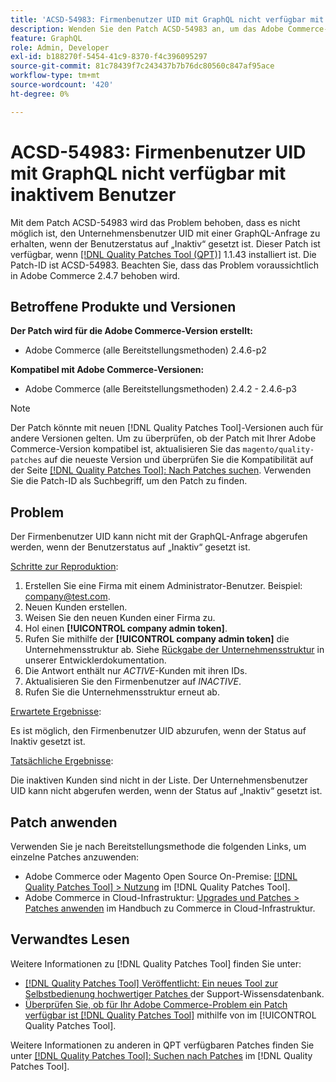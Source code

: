 ```yaml
---
title: 'ACSD-54983: Firmenbenutzer UID mit GraphQL nicht verfügbar mit inaktivem Benutzer'
description: Wenden Sie den Patch ACSD-54983 an, um das Adobe Commerce-Problem zu beheben, bei dem es nicht möglich ist, den Firmenbenutzer UID mit einer GraphQL-Anfrage zu erhalten, wenn der Benutzerstatus auf „Inaktiv“ festgelegt ist.
feature: GraphQL
role: Admin, Developer
exl-id: b188270f-5454-41c9-8370-f4c396095297
source-git-commit: 81c78439f7c243437b7b76dc80560c847af95ace
workflow-type: tm+mt
source-wordcount: '420'
ht-degree: 0%

---
```


# ACSD-54983: Firmenbenutzer UID mit GraphQL nicht verfügbar mit inaktivem Benutzer

Mit dem Patch ACSD-54983 wird das Problem behoben, dass es nicht möglich ist, den Unternehmensbenutzer UID mit einer GraphQL-Anfrage zu erhalten, wenn der Benutzerstatus auf „Inaktiv“ gesetzt ist. Dieser Patch ist verfügbar, wenn [[!DNL Quality Patches Tool (QPT)]](https://experienceleague.adobe.com/en/docs/commerce-knowledge-base/kb/announcements/commerce-announcements/magento-quality-patches-released-new-tool-to-self-serve-quality-patches) 1.1.43 installiert ist. Die Patch-ID ist ACSD-54983. Beachten Sie, dass das Problem voraussichtlich in Adobe Commerce 2.4.7 behoben wird.

## Betroffene Produkte und Versionen

**Der Patch wird für die Adobe Commerce-Version erstellt:**

* Adobe Commerce (alle Bereitstellungsmethoden) 2.4.6-p2

**Kompatibel mit Adobe Commerce-Versionen:**

* Adobe Commerce (alle Bereitstellungsmethoden) 2.4.2 - 2.4.6-p3

>[!NOTE]
>
>Der Patch könnte mit neuen [!DNL Quality Patches Tool]-Versionen auch für andere Versionen gelten. Um zu überprüfen, ob der Patch mit Ihrer Adobe Commerce-Version kompatibel ist, aktualisieren Sie das `magento/quality-patches` auf die neueste Version und überprüfen Sie die Kompatibilität auf der Seite [[!DNL Quality Patches Tool]: Nach Patches suchen](https://experienceleague.adobe.com/tools/commerce-quality-patches/index.html). Verwenden Sie die Patch-ID als Suchbegriff, um den Patch zu finden.

## Problem

Der Firmenbenutzer UID kann nicht mit der GraphQL-Anfrage abgerufen werden, wenn der Benutzerstatus auf „Inaktiv“ gesetzt ist.

<u>Schritte zur Reproduktion</u>:

1. Erstellen Sie eine Firma mit einem Administrator-Benutzer. Beispiel: company@test.com.
1. Neuen Kunden erstellen.
1. Weisen Sie den neuen Kunden einer Firma zu.
1. Hol einen **[!UICONTROL company admin token]**.
1. Rufen Sie mithilfe der **[!UICONTROL company admin token]** die Unternehmensstruktur ab. Siehe [Rückgabe der Unternehmensstruktur](https://developer.adobe.com/commerce/webapi/graphql/schema/b2b/company/queries/company/#return-the-company-structure) in unserer Entwicklerdokumentation.
1. Die Antwort enthält nur *ACTIVE*-Kunden mit ihren IDs.
1. Aktualisieren Sie den Firmenbenutzer auf *INACTIVE*.
1. Rufen Sie die Unternehmensstruktur erneut ab.

<u>Erwartete Ergebnisse</u>:

Es ist möglich, den Firmenbenutzer UID abzurufen, wenn der Status auf Inaktiv gesetzt ist.

<u>Tatsächliche Ergebnisse</u>:

Die inaktiven Kunden sind nicht in der Liste. Der Unternehmensbenutzer UID kann nicht abgerufen werden, wenn der Status auf „Inaktiv“ gesetzt ist.

## Patch anwenden

Verwenden Sie je nach Bereitstellungsmethode die folgenden Links, um einzelne Patches anzuwenden:

* Adobe Commerce oder Magento Open Source On-Premise: [[!DNL Quality Patches Tool] > Nutzung](/help/tools/quality-patches-tool/usage.md) im [!DNL Quality Patches Tool].
* Adobe Commerce in Cloud-Infrastruktur: [Upgrades und Patches > Patches anwenden](https://experienceleague.adobe.com/docs/commerce-cloud-service/user-guide/develop/upgrade/apply-patches.html) im Handbuch zu Commerce in Cloud-Infrastruktur.

## Verwandtes Lesen

Weitere Informationen zu [!DNL Quality Patches Tool] finden Sie unter:

* [[!DNL Quality Patches Tool] Veröffentlicht: Ein neues Tool zur Selbstbedienung hochwertiger Patches ](https://experienceleague.adobe.com/en/docs/commerce-knowledge-base/kb/announcements/commerce-announcements/magento-quality-patches-released-new-tool-to-self-serve-quality-patches) der Support-Wissensdatenbank.
* [Überprüfen Sie, ob für Ihr Adobe Commerce-Problem ein Patch verfügbar ist [!DNL Quality Patches Tool]](/help/tools/quality-patches-tool/patches-available-in-qpt/check-patch-for-magento-issue-with-magento-quality-patches.md) mithilfe von im [!UICONTROL Quality Patches Tool].


Weitere Informationen zu anderen in QPT verfügbaren Patches finden Sie unter [[!DNL Quality Patches Tool]: Suchen nach Patches](https://experienceleague.adobe.com/tools/commerce-quality-patches/index.html) im [!DNL Quality Patches Tool].
